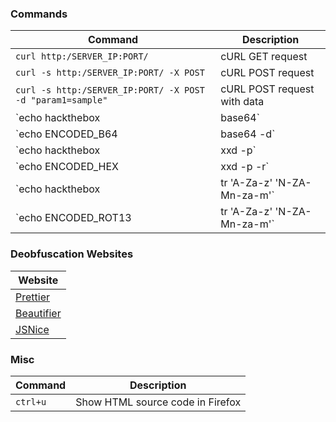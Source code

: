 ### Commands
| **Command**   | **Description**   |
| --------------|-------------------|
| `curl http:/SERVER_IP:PORT/` | cURL GET request |
| `curl -s http:/SERVER_IP:PORT/ -X POST` | cURL POST request |
| `curl -s http:/SERVER_IP:PORT/ -X POST -d "param1=sample"` | cURL POST request with data |
| `echo hackthebox | base64` | base64 encode |
| `echo ENCODED_B64 | base64 -d` | base64 decode |
| `echo hackthebox | xxd -p` | hex encode |
| `echo ENCODED_HEX | xxd -p -r` | hex decode |
| `echo hackthebox | tr 'A-Za-z' 'N-ZA-Mn-za-m'` | rot13 encode |
| `echo ENCODED_ROT13 | tr 'A-Za-z' 'N-ZA-Mn-za-m'` | rot13 decode |

### Deobfuscation Websites
| **Website** |
| ----------------------------------|
| [Prettier](https://prettier.io/playground/) |
| [Beautifier](https://beautifier.io/) |
| [JSNice](http://www.jsnice.org/) |

### Misc
| **Command**   | **Description**   |
| --------------|-------------------|
| `ctrl+u` | Show HTML source code in Firefox |